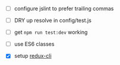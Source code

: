 * [ ] configure jslint to prefer trailing commas
* [ ] DRY up resolve in config/test.js
* [ ] get `npm run test:dev` working
* [ ] use ES6 classes

* [x] setup [redux-cli](https://www.npmjs.com/package/redux-cli)
